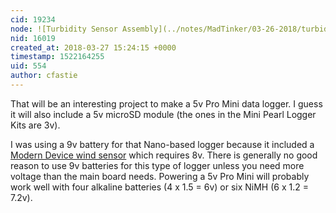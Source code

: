 ```yaml
---
cid: 19234
node: ![Turbidity Sensor Assembly](../notes/MadTinker/03-26-2018/turbidity-sensor-assembly)
nid: 16019
created_at: 2018-03-27 15:24:15 +0000
timestamp: 1522164255
uid: 554
author: cfastie
---
```


That will be an interesting project to make a 5v Pro Mini data logger. I guess it will also include a 5v microSD module (the ones in the Mini Pearl Logger Kits are 3v). 

I was using a 9v battery for that Nano-based logger because it included a [Modern Device wind sensor](https://publiclab.org/notes/cfastie/08-12-2017/winds-aloft-less-noise) which requires 8v. There is generally no good reason to use 9v batteries for this type of logger unless you need more voltage than the main board needs. Powering a 5v Pro Mini will probably work well with four alkaline batteries (4 x 1.5 = 6v) or six NiMH (6 x 1.2 = 7.2v). 